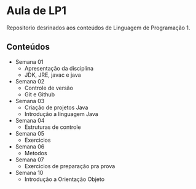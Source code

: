 # Aula de LP1

Repositorio desrinados aos conteúdos de Linguagem de Programação 1.

## Conteúdos

- Semana 01
    - Apresentação da disciplina
    - JDK, JRE, javac e java
- Semana 02
    - Controle de versão
    - Git e Github
- Semana 03 
    - Criação de projetos Java
    - Introdução a linguagem Java
- Semana 04 
    - Estruturas de controle
- Semana 05
    - Exercicios
- Semana 06
    - Metodos
- Semana 07
    - Exercicios de preparação pra prova
- Semana 10 
    - Introdução a Orientação Objeto